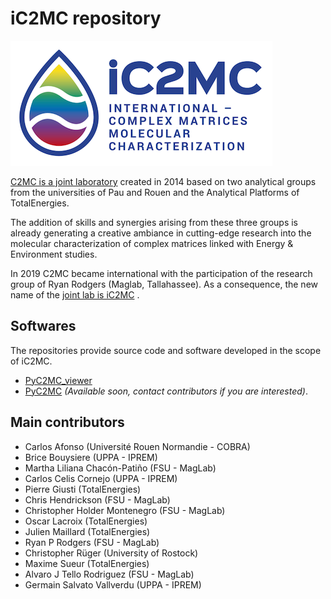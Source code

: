 # iC2MC repository

[![logo](iC2MC-logo.png)](https://ic2mc.cnrs.fr)

[C2MC is a joint laboratory](https://ic2mc.cnrs.fr/) created in 2014 based on two analytical groups from the universities of Pau and Rouen and the Analytical Platforms of TotalEnergies.

The addition of skills and synergies arising from these three groups is already generating a creative ambiance in cutting-edge research into the molecular characterization of complex matrices linked with Energy & Environment studies.

In 2019 C2MC became international with the participation of the research group of Ryan Rodgers (Maglab, Tallahassee). As a consequence, the new name of the [joint lab is iC2MC](https://ic2mc.cnrs.fr/) .

## Softwares

The repositories provide source code and software developed in the scope of iC2MC.

* [PyC2MC_viewer](https://github.com/iC2MC/PyC2MC_viewer) 
* [PyC2MC](https://github.com/iC2MC/) *(Available soon, contact contributors if you are interested)*.

## Main contributors

* Carlos Afonso (Université Rouen Normandie - COBRA)
* Brice Bouysiere (UPPA - IPREM)
* Martha Liliana Chacón-Patiño (FSU - MagLab)
* Carlos Celis Cornejo (UPPA - IPREM)
* Pierre Giusti (TotalEnergies)
* Chris Hendrickson (FSU - MagLab)
* Christopher Holder Montenegro (FSU - MagLab)
* Oscar Lacroix (TotalEnergies)
* Julien Maillard (TotalEnergies)
* Ryan P Rodgers (FSU - MagLab)
* Christopher Rüger (University of Rostock)
* Maxime Sueur (TotalEnergies)
* Alvaro J Tello Rodriguez (FSU - MagLab)
* Germain Salvato Vallverdu (UPPA - IPREM)

